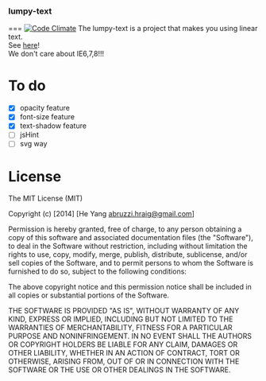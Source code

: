 ### lumpy-text
===
[![Code Climate](https://codeclimate.com/github/abruzzihraig/lumpy-text/badges/gpa.svg)](https://codeclimate.com/github/abruzzihraig/lumpy-text)
The lumpy-text is a project that makes you using linear text.  
See [here](href="http://abruzzihraig.github.io/lumpy-text")!  
We don't care about IE6,7,8!!!

# To do
- [x] opacity feature
- [x] font-size feature
- [x] text-shadow feature
- [ ] jsHint
- [ ] svg way

# License
The MIT License (MIT)

Copyright (c) [2014] [He Yang <abruzzi.hraig@gmail.com>]

Permission is hereby granted, free of charge, to any person obtaining a copy
of this software and associated documentation files (the "Software"), to deal
in the Software without restriction, including without limitation the rights
to use, copy, modify, merge, publish, distribute, sublicense, and/or sell
copies of the Software, and to permit persons to whom the Software is
furnished to do so, subject to the following conditions:

The above copyright notice and this permission notice shall be included in all
copies or substantial portions of the Software.

THE SOFTWARE IS PROVIDED "AS IS", WITHOUT WARRANTY OF ANY KIND, EXPRESS OR
IMPLIED, INCLUDING BUT NOT LIMITED TO THE WARRANTIES OF MERCHANTABILITY,
FITNESS FOR A PARTICULAR PURPOSE AND NONINFRINGEMENT. IN NO EVENT SHALL THE
AUTHORS OR COPYRIGHT HOLDERS BE LIABLE FOR ANY CLAIM, DAMAGES OR OTHER
LIABILITY, WHETHER IN AN ACTION OF CONTRACT, TORT OR OTHERWISE, ARISING FROM,
OUT OF OR IN CONNECTION WITH THE SOFTWARE OR THE USE OR OTHER DEALINGS IN THE
SOFTWARE.
